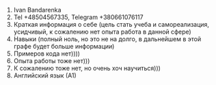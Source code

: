 1. Ivan Bandarenka
2. Tel +48504567335, Telegram +380661076117
3. Краткая информация о себе (цель стать учеба и самореализация, усидчивый, к сожалению нет опыта работа в данной сфере)
4. Навыки (полный ноль, но это не на долго, в дальнейшем в этой графе будет больше информации)
5. Примеров кода нет))))
6. Опыта работы тоже нет)))
7. К сожалению тоже нет, но очень хоч научиться)))
8. Английский язык (А1)
